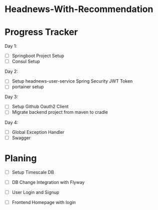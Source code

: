 # Headnews-With-Recommendation



# Progress Tracker

Day 1:

- [ ] Springboot Project Setup
- [ ] Consul Setup

Day 2:

- [ ] Setup headnews-user-service Spring Security JWT Token
- [ ] portainer setup

Day 3:

- [ ] Setup Github Oauth2 Client
- [ ] Migrate backend project from maven to cradle

Day 4:

- [ ]  Global Exception Handler
- [ ] Swagger

# Planing 

- [ ] Setup Timescale DB

- [ ] DB Change Integration with Flyway

- [ ] User Login and Signup

- [ ] Frontend Homepage with login

  